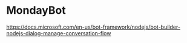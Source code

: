 # MondayBot

https://docs.microsoft.com/en-us/bot-framework/nodejs/bot-builder-nodejs-dialog-manage-conversation-flow 